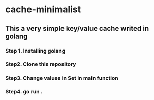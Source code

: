 # cache-minimalist
## This a very simple key/value cache writed in golang

### Step 1. Installing golang
### Step2. Clone this repository
### Step3. Change values in Set in main function
### Step4. go run .
